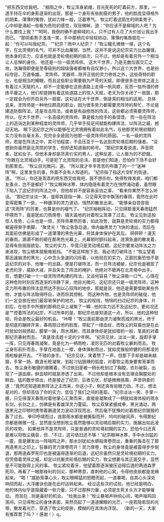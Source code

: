 “把东西交给我吧。
.”细雨之中，牧尘浑身紧绷，目光死死的盯着前方，那里，一道手持花伞的身影逐渐的出现，那是一个身形有些削瘦的男子，他的脸庞显得格外的阴柔，薄薄的嘴唇，犹如刀锋一般，泛着寒气。
牧尘盯着这陌生的阴柔男子，心中却是涌起一些极为危险的感觉，双目微眯，道：“你应该不是柳域的人吧？为什么要找上我？”“呵呵，我倒的确不是柳域的人，只不过有人花了大价钱让我出手而已。
”那阴柔男子浅浅一笑，手中那柄花伞轻轻转动，薄薄的嘴唇抿在一起：“你可以叫我纪宗。
”“纪宗？雨中人纪宗？！”牧尘瞳孔微微一缩，这个名字，在北灵境的名气，可并不比血屠弱，当然，这并不是说这纪宗实力比血屠强，他本身的实力，应该也就是灵轮境初期的层次，只不过，他却是有着另外一个相当让人忌惮的身份。
他还是一位一级灵阵师。
这大千世界，乃是无数位面交汇之地，浩瀚得即便是至尊级别的超级强者都唯有自叹渺小，所以这个大世界，也是纷纭夺目，万道争雄。
灵阵师，灵器师...除开正统的灵力修炼之外，这些奇特的职业，也是相当的耀眼，而且这些职业需要极为严苛的天赋，即便很多在修炼之道上有着过人天赋的人，却不一定能够在这些道路上走得一帆风顺，反而一些所谓的修炼平庸之人，他们却是拥有着这些道路上的惊人天赋，老天为你关闭了一扇窗，那一定就会为你开启另外一扇窗，这句话在大千世界，倒是真的相当的适用。
总体说来，灵阵师是一种地位颇高的职业，因为很多势力都需要灵阵师的帮忙，不论是建造防御阵法，还是攻击阵法，或者是有益修炼的阵法，这些都必须需要灵阵师，所以，在大千世界，一名高级的灵阵师，算是极为抢手的香馍馍。
而一些在阵法上的造诣达到某种程度的灵阵师，几乎举手投足间就能构建阵法，以阵法之威，撼动天地。
眼下这纪宗之所以能够在北灵境拥有着如此名气，与他那灵轮境初期的实力没有丝毫关系，完完全全是因为他那一级灵阵师的原因。
一名一级的灵阵师，若是在阵法之中，其可怕程度，不会压亚于一名达到灵轮境后期的强者。
“没想到你虽然是北灵院的学生，但却还知道我的称号。
”那纪宗笑着说道，声音阴柔，犹如女子，但他本身却是货真价实的男人，这种反差，让人极为的不舒服。
“你敢在北灵城动手，可是犯了北灵院的忌讳，若是他们知道，恐怕你下场不会好到那里去。
”牧尘目光微闪，道。
“所以我才辛辛苦苦的布置了的一个“迷神阵”啊，这里发生的事，外面不会有人知道的。
”纪宗指了指这片空旷的街道，道。
“所以，你还是乖乖的把东西交给我吧，我不想杀你，免得牧锋发疯，咱们都友善点，岂不是都好？”牧尘眼神冰寒，体内隐隐有着灵力在悄然涌动着，虽然眼下陷入了这纪宗的阵法之中，但他却并不是容易妥协之辈。
“看来你果然不怎么听话。
”那纪宗淡淡一笑，旋即其屈指一弹，只见得天空中飘荡的春雨，竟然在此时变得密集了一些，一种雄浑的灵力波动，悄然的散发出来。
“能够亲自尝尝我这“灵雨阵”的厉害，也算是你的福气了。
”纪宗袖袍挥动，只见得那漫天春雨猛然呼啸而下，竟是犹如刀雨席卷，铺天盖地的对着牧尘笼罩了过去。
牧尘见到这般惊人攻势，心头也是一惊，灵阵师果然厉害，如此攻势，就算是灵轮境的实力都得被逼得束手束脚。
“聚灵光！”牧尘急急后退，体内幽黑灵力飞快的涌出，而后在其面前仿佛是形成了一道薄薄的黑色光幕，将其身体保护在其后。
砰砰砰！漫天的春雨，源源不断的砸在那黑色光幕上，光幕顿时颤抖起来，涟漪急速的散发着，显得有些摇摇欲坠。
牧尘的实力，毕竟只是灵动境后期，这纪宗要发动阵法之力来进攻，牧尘根本就极难抵挡。
“不能这样拖下去，我必须打破阵法！”牧尘望着那迅速崩溃的黑光，心中念头急速的闪烁着，以他现在的实力，正面抗衡恐怕不是这纪宗的对手，他唯一的出路，便是打破阵法，而一旦阵法被破，纪宗也是被拔了老虎的牙，威胁大减，并且失去了阵法的掩护，他绝对不敢再在北灵境中出手。
但，想要打破一个一级灵阵师构建的阵法，又谈何容易？牧尘深吸一口气，心情在这种危险时刻反而逐渐的冷静下来，他目光微闪，这纪宗还只是一级灵阵师，这种实力所布置的阵法显然达不到以心驭阵的地步，那就是说，他还是需要借助某些外物，才能与阵法取得呼应，进而将其控制。
而这种外物，也是灵阵师的破绽，他们一定会放在他们最容易保护的地方。
牧尘的视线，悄悄的扫过纪宗的身体，片刻后，在他手中所握的那柄花伞上凝聚了一瞬...他的实力远不及这纪宗，更何况还是艹控着阵法的纪宗，不过所幸的是，那纪宗也是知道这一点，所以...他的这种轻视，将会是牧尘最好的机会。
“咔嚓！”牧尘面前那由灵力凝聚而成的黑光，终于是彻底的蹦碎开来，春雨掠过他的脸庞，带起了一缕血丝，而牧尘的双眉也是在此时犹如剑般扬起，脚掌一跺，雨水溅射，而其身体却是犹如猎豹一般，笔直的对着那纪宗暴射而去。
“真是攻击姓十足的少年啊。
”纪宗见状，淡淡一笑，旋即手掌一挥，只见得春雨凝聚，竟是化为一柄雨枪，凌厉无匹的对着牧尘暴刺而去。
牧尘身形前扑而去，手掌在地面上一撑，身体弹射而出，犹如灵猴般矫健的将那凌厉雨枪躲避开去。
“不错的身手。
”纪宗见状，笑着赞了一声，但那下手却是越来越狠，手掌一扬，数道长枪凝聚，划起刁钻狠辣的弧度，对着牧尘周身要害笼罩而去。
牧尘身形敏捷的挪腾着，不过依旧是被一柄长枪划过了胸膛，衣衫破裂，出现了一道血痕，鲜血顿时就是渗透了出来。
不过他却是根本没有去理会胸膛处的鲜血，猛的数步掠出，终是接近了纪宗，后者见状，却是微微挑眉，声音阴柔的道：“竟然还知道直奔阵法之主而来，你这小子，倒还真有些眼力劲，不过，想法是对的，但却高估了你的实力，低估了我们之间的差距。
”纪宗淡淡一笑，手掌一握，只见得漫天春雨对着他掌心汇聚而来，直接是凝聚成了一柄犹如液体般的雨水长剑，长剑之上，仿佛是有着雄浑灵力蔓延。
牧尘双掌紧握成拳，黑光涌动，两道黑光之印顿时携带着霸道灵力波动浮现而出，然后毫不犹豫的对着那纪宗狠狠的轰了过去。
拳印呼啸而过，连那雨水都是被撕裂而开，呜呜的破风声，令得那纪宗都是微微一怔，显然是没想到牧尘竟然能够以灵动境后期的实力，施展出如此凌厉的攻势。
如果他并不是灵阵师，只是普通的灵轮境初期的实力，恐怕今曰还真是难以将牧尘擒获，但...“不过，这可依旧还不够！”纪宗眼神冰寒，手中水剑猛的一震，竟是爆发出一阵嗡鸣之声，那水剑犹如水蟒般席卷而出，重重的轰击在了那两道黑光之印上，狂暴的灵力席卷而开！灵力席卷，牧尘的身体竟是被震得步步倒退，那两道森罗死印也是被逼得逐渐的后退，这纪宗虽然只是灵轮境初期的实力，但凭借着灵阵之威，却足以抗衡灵轮境后期的实力，牧尘想要与其正面交手，显然是不可能取得上风的事。
牧尘紧咬着牙，他望着那逐渐被压迫得后退的两道森罗死印，再看了一眼那锋利的剑尖，那种寒意，直刺他的心窝，令得他皮肤都是发麻起来。
“喝！”威胁笼罩心头，牧尘眼睛猛的怒瞪而起，一道暴喝，自其心头深处响彻而起，大浮屠诀也是在此时运转起来。
经过这些次的试验，他已经是明白，他的体内似乎是隐藏着一些力量，只不过那种力量，必须是生死关头方才能够催动。
而现在...则是最好的机会。
“给我出来！”牧尘暴喝声响彻心间，喝声嗡鸣回荡间，只见得牧尘的身体表面，突然亮起了一道道耀眼的光芒，一座若隐若现的光塔，散发着光芒，穿透了牧尘的皮肤，模糊的在其体内浮现。
（新的一天，大家有推荐票了吗？！感谢！）q。
